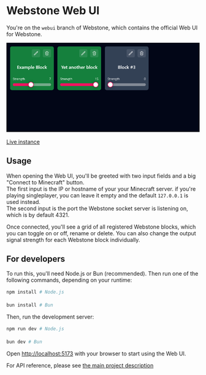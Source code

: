 # Webstone Web UI
You're on the `webui` branch of Webstone, which contains the official Web UI for Webstone.

![preview](.github/assets/preview.png)

[Live instance](http://webstone.festival.tf)

## Usage
When opening the Web UI, you'll be greeted with two input fields and a big "Connect to Minecraft" button.  
The first input is the IP or hostname of your your Minecraft server. if you're playing singleplayer, you can leave it empty and the default `127.0.0.1` is used instead.  
The second input is the port the Webstone socket server is listening on, which is by default 4321.

Once connected, you'll see a grid of all registered Webstone blocks, which you can toggle on or off, rename or delete. You can also change the output signal strength for each Webstone block individually.

## For developers
To run this, you'll need Node.js or Bun (recommended). Then run one of the following commands, depending on your runtime:

```bash
npm install # Node.js

bun install # Bun
```

Then, run the development server:

```bash
npm run dev # Node.js

bun dev # Bun
```

Open [http://localhost:5173](http://localhost:5173) with your browser to start using the Web UI.

For API reference, please see [the main project description](https://github.com/festivaldev/webstone/tree/dev?tab=readme-ov-file#api-reference)